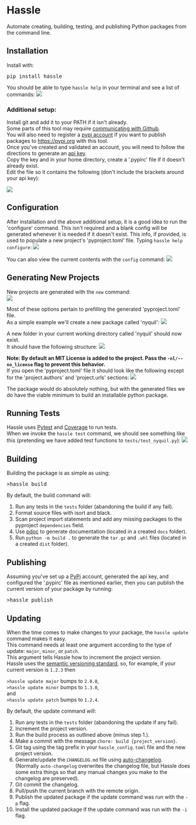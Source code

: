 # Hassle

Automate creating, building, testing, and publishing Python packages from the command line.   


## Installation

Install with:

<pre>
pip install hassle
</pre>

You should be able to type `hassle help` in your terminal and see a list of commands:
![](imgs/hassle_HassleShell.svg)


### Additional setup:

Install git and add it to your PATH if it isn't already.  
Some parts of this tool may require [communicating with Github]((https://docs.github.com/en/get-started/getting-started-with-git/caching-your-github-credentials-in-git)).  
You will also need to register a [pypi account](https://pypi.org/account/register/) if you want to publish packages to https://pypi.org with this tool.  
Once you've created and validated an account, you will need to follow the directions to generate an [api key](https://pypi.org/help/#apitoken).  
Copy the key and in your home directory, create a '.pypirc' file if it doesn't already exist.  
Edit the file so it contains the following (don't include the brackets around your api key):

![](imgs/pypirc.svg)

## Configuration

After installation and the above additional setup, it is a good idea to run the 'configure' command.
This isn't required and a blank config will be generated whenever it is needed if it doesn't exist.
This info, if provided, is used to populate a new project's 'pyproject.toml' file.
Typing `hassle help configure`:
![](imgs/hassle_configure.svg)

You can also view the current contents with the `config` command:
![](imgs/config.svg)

## Generating New Projects
New projects are generated with the `new` command:  
![](imgs/hassle_new.svg)

Most of these options pertain to prefilling the generated 'pyproject.toml' file.  
As a simple example we'll create a new package called 'nyquil':
![](imgs/new_use.svg)

A new folder in your current working directory called 'nyquil' should now exist.  
It should have the following structure:
![](imgs/folder_tree.svg)


**Note: By default an MIT License is added to the project. Pass the `-nl/--no_license` flag to prevent this behavior.**  
If you open the 'pyproject.toml' file it should look like the following except
for the 'project.authors' and 'project.urls' sections:
![](imgs/pyproject.svg)

The package would do absolutely nothing, but with the generated files we do have the
viable minimum to build an installable python package.


## Running Tests

Hassle uses [Pytest](https://pypi.org/project/pytest/) and [Coverage](https://pypi.org/project/coverage/) to run tests.  
When we invoke the `hassle test` command,
we should see something like this (pretending we have added test functions to `tests/test_nyquil.py`):
![](imgs/test.svg)


## Building

Building the package is as simple as using:

<pre>
>hassle build
</pre>

By default, the build command will:  
1. Run any tests in the `tests` folder (abandoning the build if any fail).  
2. Format source files with isort and black.  
3. Scan project import statements and add any missing packages to the pyproject `dependencies` field.  
4. Use [pdoc](https://pypi.org/project/pdoc/) to generate documentation (located in a created `docs` folder).  
5. Run `python -m build .` to generate the `tar.gz` and `.whl` files (located in a created `dist` folder).  


## Publishing

Assuming you've set up a [PyPi](https://pypi.org/) account, generated the api key, and configured the '.pypirc' 
file as mentioned earlier, then you can publish the current version of your package by running:

<pre>
>hassle publish
</pre>


## Updating

When the time comes to make changes to your package, the `hassle update` command makes it easy.  
This command needs at least one argument according to the type of update: `major`, `minor`, or `patch`.  
This argument tells Hassle how to increment the project version.  
Hassle uses the [semantic versioning standard](https://semver.org/),
so, for example, if your current version is `1.2.3` then 

`>hassle update major` bumps to `2.0.0`,  
`>hassle update minor` bumps to `1.3.0`,  
and  
`>hassle update patch` bumps to `1.2.4`.  

By default, the update command will:  
1. Run any tests in the `tests` folder (abandoning the update if any fail).  
2. Increment the project version.  
3. Run the build process as outlined above (minus step 1.).  
4. Make a commit with the message `chore: build {project_version}`.  
5. Git tag using the tag prefix in your `hassle_config.toml` file and the new project version.  
6. Generate/update the `CHANGELOG.md` file using [auto-changelog](https://pypi.org/project/auto-changelog/).  
(Normally `auto-changelog` overwrites the changelog file, but Hassle does some extra things so that any manual changes you make to the changelog are preserved).  
7. Git commit the changelog.  
8. Pull/push the current branch with the remote origin.  
9. Publish the updated package if the update command was run with the `-p` flag.  
10. Install the updated package if the update command was run with the `-i` flag.  

